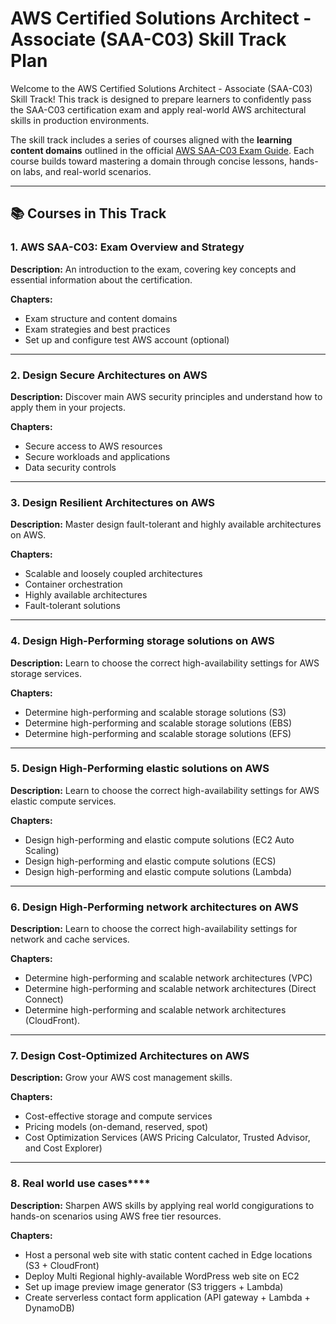 # AWS Certified Solutions Architect - Associate (SAA-C03) Skill Track Plan

Welcome to the AWS Certified Solutions Architect - Associate (SAA-C03) Skill Track! This track is designed to prepare learners to confidently pass the SAA-C03 certification exam and apply real-world AWS architectural skills in production environments.

The skill track includes a series of courses aligned with the **learning content domains** outlined in the official [AWS SAA-C03 Exam Guide](https://d1.awsstatic.com/training-and-certification/docs-sa-associate/AWS-Certified-Solutions-Architect-Associate_Exam-Guide.pdf). Each course builds toward mastering a domain through concise lessons, hands-on labs, and real-world scenarios.

---

## 📚 Courses in This Track

### 1. **AWS SAA-C03: Exam Overview and Strategy**

**Description:**
An introduction to the exam, covering key concepts and essential information about the certification.

**Chapters:**
- Exam structure and content domains
- Exam strategies and best practices
- Set up and configure test AWS account (optional)

---

### 2. **Design Secure Architectures on AWS**  

**Description:**
Discover main AWS security principles and understand how to apply them in your projects.

**Chapters:**
- Secure access to AWS resources
- Secure workloads and applications
- Data security controls

---

### 3. **Design Resilient Architectures on AWS**  

**Description:**
Master design fault-tolerant and highly available architectures on AWS.

**Chapters:**
- Scalable and loosely coupled architectures
- Container orchestration
- Highly available architectures
- Fault-tolerant solutions

---

### 4. **Design High-Performing storage solutions on AWS**  

**Description:**
Learn to choose the correct high-availability settings for AWS storage services.

**Chapters:**
- Determine high-performing and scalable storage solutions (S3)
- Determine high-performing and scalable storage solutions (EBS)
- Determine high-performing and scalable storage solutions (EFS)

---

### 5. **Design High-Performing elastic solutions on AWS**  

**Description:**
Learn to choose the correct high-availability settings for AWS elastic compute services.

**Chapters:**
- Design high-performing and elastic compute solutions (EC2 Auto Scaling)
- Design high-performing and elastic compute solutions (ECS)
- Design high-performing and elastic compute solutions (Lambda)

---

### 6. **Design High-Performing network architectures on AWS**

**Description:**
Learn to choose the correct high-availability settings for network and cache services.

**Chapters:**
- Determine high-performing and scalable network architectures (VPC)
- Determine high-performing and scalable network architectures (Direct Connect)
- Determine high-performing and scalable network architectures (CloudFront).

---

### 7. **Design Cost-Optimized Architectures on AWS**

**Description:**
Grow your AWS cost management skills. 

**Chapters:**
- Cost-effective storage and compute services
- Pricing models (on-demand, reserved, spot)
- Cost Optimization Services (AWS Pricing Calculator, Trusted Advisor, and Cost Explorer)

---

### 8. Real world use cases****
**Description:**
Sharpen AWS skills by applying real world congigurations to hands-on scenarios using AWS free tier resources.

**Chapters:**
- Host a personal web site with static content cached in Edge locations (S3 + CloudFront)
- Deploy Multi Regional highly-available WordPress web site on EC2
- Set up image preview image generator (S3 triggers + Lambda)
- Create serverless contact form application (API gateway + Lambda + DynamoDB)
